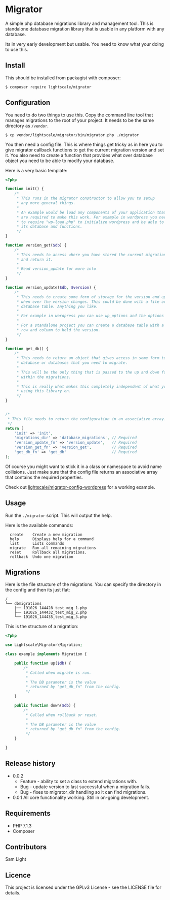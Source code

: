 # Migrator
A simple php database migrations library and management tool. This is standalone
database migration library that is usable in any platform with any database.

Its in very early development but usable. You need to know what your doing to
use this.

## Install
This should be installed from packagist with composer:
``` shell
$ composer require lightscale/migrator
```

## Configuration
You need to do two things to use this. Copy the command line tool that manages
migrations to the root of your project. It needs to be the same directory as
`/vendor`.

``` shell
$ cp vendor/lightscale/migrator/bin/migrator.php ./migrator
```

You then need a config file. This is where things get tricky as in here you
to give migrator callback functions to get the current migration version and
set it. You also need to create a function that provides what over database
object you need to be able to modify your database.

Here is a very basic template:

``` php
<?php

function init() {
    /*
     * This runs in the migrator constructor to allow you to setup
     * any more general things.
     *
     * An example would be load any components of your application that
     * are required to make this work. For example in wordpress you need
     * to require "wp-load.php" to initialize wordpress and be able to use
     * its database and functions.
     */
}

function version_get($db) {
    /*
     * This needs to access where you have stored the current migrations verison
     * and return it.
     *
     * Read version_update for more info
     */
}

function version_update($db, $version) {
    /*
     * This needs to create some form of storage for the version and update it
     * when ever the version changes. This could be done with a file or a
     * database table. Anything you like.
     *
     * For example in wordpress you can use wp_options and the options API.
     *
     * For a standalone project you can create a database table with a single
     * row and column to hold the version.
     */
}

function get_db() {
    /*
     * This needs to return an object that gives access in some form to the
     * database or databases that you need to migrate.
     *
     * This will be the only thing that is passed to the up and down functions
     * within the migrations.
     *
     * This is really what makes this completely independent of what you are
     * using this library on.
     */
}


/*
 * This file needs to return the configuration in an associative array.
 */
return [
    'init' => 'init',
    'migrations_dir' => 'database_migrations', // Required
    'version_update_fn' => 'version_update',   // Required
    'version_get_fn' => 'version_get',         // Required
    'get_db_fn' => 'get_db'                    // Required
];

```

Of course you might want to stick it in a class or namespace to avoid name
collisions. Just make sure that the config file returns an associative array
that contains the required properties.

Check out
[lightscale/migrator-config-wordpress](https://github.com/lightscaletech/migrator-config-wordpress)
for a working example.

## Usage

Run the `./migrator` script. This will output the help.

Here is the available commands:

```
  create    Create a new migration
  help      Displays help for a command
  list      Lists commands
  migrate   Run all remaining migrations
  reset     Rollback all migrations.
  rollback  Undo one migration
```

## Migrations

Here is the file structure of the migrations. You can specify the directory in
the config and then its just flat:

```
/
└── dbmigrations
    ├── 191026_144428_test_mig_1.php
    ├── 191026_144432_test_mig_2.php
    └── 191026_144435_test_mig_3.php
```

This is the structure of a migration:

``` php
<?php

use Lightscale\Migrator\Migration;

class example implements Migration {

    public function up($db) {
        /*
         * Called when migrate is run.
         *
         * The DB parameter is the value
         * returned by "get_db_fn" from the config.
         */
    }

    public function down($db) {
        /*
         * Called when rollback or reset.
         *
         * The DB parameter is the value
         * returned by "get_db_fn" from the config.
         */
    }

}

```

## Release history
- 0.0.2
  - Feature - ability to set a class to extend migrations with.
  - Bug - update version to last successful when a migration fails.
  - Bug - fixes to migrator_dir handling so it can find migrations.
- 0.0.1 All core functionality working. Still in on-going development.

## Requirements
- PHP 7.1.3
- Composer

## Contributors
Sam Light

## Licence
This project is licensed under the GPLv3 License - see the LICENSE file for
details.
